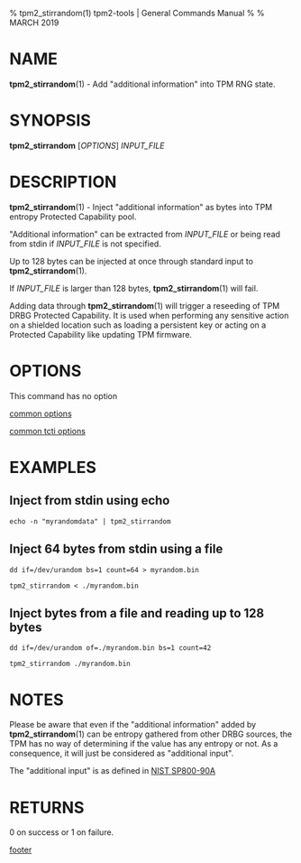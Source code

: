 % tpm2_stirrandom(1) tpm2-tools | General Commands Manual
%
% MARCH 2019

# NAME

**tpm2_stirrandom**(1) - Add "additional information" into TPM RNG state.

# SYNOPSIS

**tpm2_stirrandom** [*OPTIONS*] _INPUT\_FILE_

# DESCRIPTION

**tpm2_stirrandom**(1) - Inject "additional information" as bytes into TPM entropy Protected Capability pool.

"Additional information" can be extracted from _INPUT\_FILE_ or being read from stdin
if _INPUT\_FILE_ is not specified.

Up to 128 bytes can be injected at once through standard input to **tpm2_stirrandom**(1).

If _INPUT\_FILE_ is larger than 128 bytes, **tpm2_stirrandom**(1) will fail.

Adding data through **tpm2_stirrandom**(1) will trigger a reseeding of TPM
DRBG Protected Capability. It is used when performing any sensitive action
on a shielded location such as loading a persistent key or acting on a
Protected Capability like updating TPM firmware.

# OPTIONS

This command has no option

[common options](common/options.md)

[common tcti options](common/tcti.md)

# EXAMPLES

## Inject from stdin using echo
```
echo -n "myrandomdata" | tpm2_stirrandom
```

## Inject 64 bytes from stdin using a file
```
dd if=/dev/urandom bs=1 count=64 > myrandom.bin

tpm2_stirrandom < ./myrandom.bin
```

## Inject bytes from a file and reading up to 128 bytes
```
dd if=/dev/urandom of=./myrandom.bin bs=1 count=42

tpm2_stirrandom ./myrandom.bin
```

# NOTES

Please be aware that even if the "additional information" added
by **tpm2_stirrandom**(1) can be entropy gathered from other DRBG
sources, the TPM has no way of determining if the value has any entropy or not.
As a consequence, it will just be considered as "additional input".

The "additional input" is as defined in [NIST SP800-90A](
https://nvlpubs.nist.gov/nistpubs/Legacy/SP/nistspecialpublication800-90.pdf)

# RETURNS

0 on success or 1 on failure.

[footer](common/footer.md)
